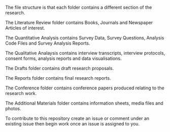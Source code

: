 The file structure is that each folder contains a different section of the research. 

The Literature Review folder contains Books, Journals and Newspaper Articles of interest. 

The Quantitative Analysis contains Survey Data, Survey Questions, Analysis Code Files and Survey Analysis Reports.

The Qualitative Analaysis contains interview transcripts, interview protocols, consent forms, analysis reports and data visualisations. 

The Drafts folder contains draft research proposals. 

The Reports folder contains final research reports. 

The Conference folder contains conference papers produced relating to the research work. 

The Additional Materials folder contains information sheets, media files and photos.

To contribute to this repository create an issue or comment under an existing issue then begin work once an issue is assigned to you.